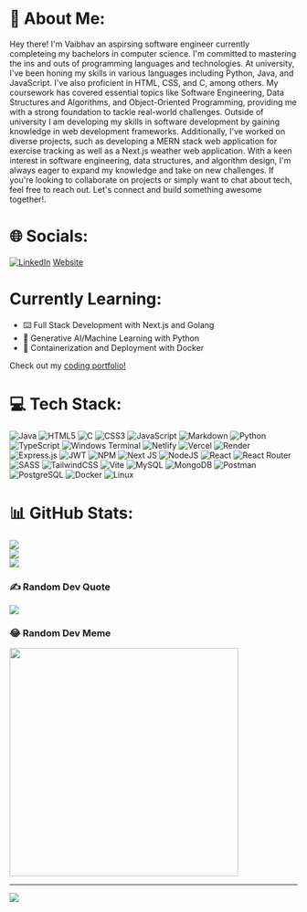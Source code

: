 # 💫 About Me:
Hey there! I'm Vaibhav an aspirsing software engineer currently completeing my bachelors in computer science.  I'm committed to mastering the ins and outs of programming languages and technologies. At university, I've been honing my skills in various languages including Python, Java, and JavaScript. I've also proficient in HTML, CSS, and C, among others. My coursework has covered essential topics like Software Engineering, Data Structures and Algorithms, and Object-Oriented Programming, providing me with a strong foundation to tackle real-world challenges. Outside of university I am developing my skills in software development by gaining knowledge in web development frameworks. Additionally, I've worked on diverse projects, such as developing a MERN stack web application for exercise tracking as well as a Next.js weather web application. With a keen interest in software engineering, data structures, and algorithm design, I'm always eager to expand my knowledge and take on new challenges. If you're looking to collaborate on projects or simply want to chat about tech, feel free to reach out. Let's connect and build something awesome together!. 


# 🌐 Socials:
[![LinkedIn](https://img.shields.io/badge/LinkedIn-%230077B5.svg?logo=linkedin&logoColor=white)](https://www.linkedin.com/in/vaibhav-sonnakul/) 
[Website](https://vaibhavsonnakul.vercel.app/)

# Currently Learning:
- ⌨️ Full Stack Development with Next.js and Golang
- 🤖 Generative AI/Machine Learning with Python
- 🐋 Containerization and Deployment with Docker

Check out my [coding portfolio!](https://vaibhavsonnakul.vercel.app/)

# 💻 Tech Stack:
![Java](https://img.shields.io/badge/java-%23ED8B00.svg?style=for-the-badge&logo=openjdk&logoColor=white) ![HTML5](https://img.shields.io/badge/html5-%23E34F26.svg?style=for-the-badge&logo=html5&logoColor=white) ![C](https://img.shields.io/badge/c-%2300599C.svg?style=for-the-badge&logo=c&logoColor=white) ![CSS3](https://img.shields.io/badge/css3-%231572B6.svg?style=for-the-badge&logo=css3&logoColor=white) ![JavaScript](https://img.shields.io/badge/javascript-%23323330.svg?style=for-the-badge&logo=javascript&logoColor=%23F7DF1E) ![Markdown](https://img.shields.io/badge/markdown-%23000000.svg?style=for-the-badge&logo=markdown&logoColor=white) ![Python](https://img.shields.io/badge/python-3670A0?style=for-the-badge&logo=python&logoColor=ffdd54) ![TypeScript](https://img.shields.io/badge/typescript-%23007ACC.svg?style=for-the-badge&logo=typescript&logoColor=white) ![Windows Terminal](https://img.shields.io/badge/Windows%20Terminal-%234D4D4D.svg?style=for-the-badge&logo=windows-terminal&logoColor=white) ![Netlify](https://img.shields.io/badge/netlify-%23000000.svg?style=for-the-badge&logo=netlify&logoColor=#00C7B7) ![Vercel](https://img.shields.io/badge/vercel-%23000000.svg?style=for-the-badge&logo=vercel&logoColor=white) ![Render](https://img.shields.io/badge/Render-%46E3B7.svg?style=for-the-badge&logo=render&logoColor=white) ![Express.js](https://img.shields.io/badge/express.js-%23404d59.svg?style=for-the-badge&logo=express&logoColor=%2361DAFB) ![JWT](https://img.shields.io/badge/JWT-black?style=for-the-badge&logo=JSON%20web%20tokens) ![NPM](https://img.shields.io/badge/NPM-%23CB3837.svg?style=for-the-badge&logo=npm&logoColor=white) ![Next JS](https://img.shields.io/badge/Next-black?style=for-the-badge&logo=next.js&logoColor=white) ![NodeJS](https://img.shields.io/badge/node.js-6DA55F?style=for-the-badge&logo=node.js&logoColor=white) ![React](https://img.shields.io/badge/react-%2320232a.svg?style=for-the-badge&logo=react&logoColor=%2361DAFB) ![React Router](https://img.shields.io/badge/React_Router-CA4245?style=for-the-badge&logo=react-router&logoColor=white) ![SASS](https://img.shields.io/badge/SASS-hotpink.svg?style=for-the-badge&logo=SASS&logoColor=white) ![TailwindCSS](https://img.shields.io/badge/tailwindcss-%2338B2AC.svg?style=for-the-badge&logo=tailwind-css&logoColor=white) ![Vite](https://img.shields.io/badge/vite-%23646CFF.svg?style=for-the-badge&logo=vite&logoColor=white) ![MySQL](https://img.shields.io/badge/mysql-%2300000f.svg?style=for-the-badge&logo=mysql&logoColor=white) ![MongoDB](https://img.shields.io/badge/MongoDB-%234ea94b.svg?style=for-the-badge&logo=mongodb&logoColor=white) ![Postman](https://img.shields.io/badge/Postman-FF6C37?style=for-the-badge&logo=postman&logoColor=white) ![PostgreSQL](https://img.shields.io/badge/postgresql-4169e1?style=for-the-badge&logo=postgresql&logoColor=white) ![Docker](https://img.shields.io/badge/docker-2496ed?style=for-the-badge&logo=docker&logoColor=white) ![Linux](https://img.shields.io/badge/linux-999999?style=for-the-badge&logo=linux&logoColor=white)



# 📊 GitHub Stats:
![](https://github-readme-stats.vercel.app/api?username=vai195&theme=react&hide_border=false&include_all_commits=true&count_private=true)<br/>
![](https://github-readme-streak-stats.herokuapp.com/?user=vai195&theme=react&hide_border=false)<br/>
![](https://github-readme-stats.vercel.app/api/top-langs/?username=vai195&theme=react&hide_border=false&include_all_commits=true&count_private=true&layout=compact)

### ✍️ Random Dev Quote
![](https://quotes-github-readme.vercel.app/api?theme=tokyonight)

### 😂 Random Dev Meme
<img src='https://randommeme-five.vercel.app/' style="height: 400px;"/>

---
[![](https://visitcount.itsvg.in/api?id=vai195&icon=1&color=1)](https://visitcount.itsvg.in)



